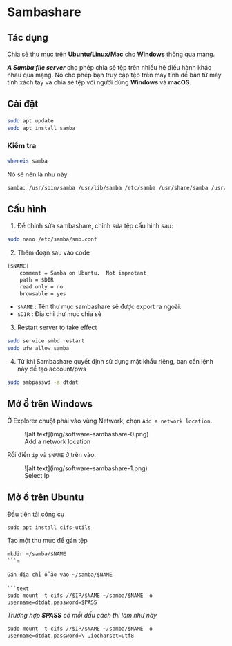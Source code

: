# Sambashare

## Tác dụng

Chia sẻ thư mục trên __Ubuntu/Linux/Mac__ cho __Windows__ thông qua mạng.

___A Samba file server___ cho phép chia sẻ tệp trên nhiều hệ điều hành khác nhau qua mạng. Nó cho phép bạn truy cập tệp trên máy tính để bàn từ máy tính xách tay và chia sẻ tệp với người dùng __Windows__ và __macOS__.

## Cài đặt

```bash
sudo apt update
sudo apt install samba
```

### Kiểm tra

```bash
whereis samba
```

Nó sẽ nên là như này

```bash
samba: /usr/sbin/samba /usr/lib/samba /etc/samba /usr/share/samba /usr/share/man/man7/samba.7.gz /usr/share/man/man8/samba.8.gz
```

## Cấu hình

1. Để chỉnh sửa sambashare, chỉnh sửa tệp cấu hình sau:

```bash
sudo nano /etc/samba/smb.conf
```

2. Thêm đoạn sau vào code

```text
[$NAME]
    comment = Samba on Ubuntu.  Not improtant
    path = $DIR
    read only = no
    browsable = yes
```
- `$NAME` : Tên thư mục sambashare sẽ được export ra ngoài.
- `$DIR` : Địa chỉ thư mục chia sẻ

3. Restart server to take effect

```bash
sudo service smbd restart
sudo ufw allow samba
```

4. Từ khi Sambashare quyết định sử dụng mật khẩu riêng, bạn cần lệnh này để tạo account/pws

```bash
sudo smbpasswd -a dtdat
```

## Mở ổ trên Windows

Ở Explorer chuột phải vào vùng Network, chọn `Add a network location`.

<figure markdown="span">
    ![alt text](img/software-sambashare-0.png)
    <figcaption>Add a network location</figcaption>
</figure>

Rồi điền `ip` và `$NAME` ở trên vào.

<figure markdown="span">
    ![alt text](img/software-sambashare-1.png)
    <figcaption>Select Ip</figcaption>
</figure>

## Mở ổ trên Ubuntu

Đầu tiên tải công cụ

```text
sudo apt install cifs-utils
```

Tạo một thư mục để gán tệp

```text
mkdir ~/samba/$NAME
```m

Gán địa chỉ ổ ảo vào ~/samba/$NAME

```text
sudo mount -t cifs //$IP/$NAME ~/samba/$NAME -o username=dtdat,password=$PASS
```

_Trường hợp __$PASS__ có mỗi dấu cách thì làm như này_

```text
sudo mount -t cifs //$IP/$NAME ~/samba/$NAME -o username=dtdat,password=\ ,iocharset=utf8
```